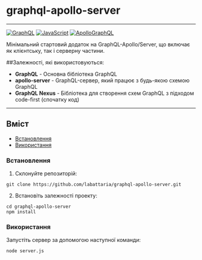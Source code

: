 # graphql-apollo-server

---

[![GraphQL](https://img.shields.io/badge/GraphQl-E10098?style=for-the-badge&logo=graphql&logoColor=white)](#)
[![JavaScript](https://img.shields.io/badge/JavaScript-323330?style=for-the-badge&logo=javascript&logoColor=F7DF1E)](#)
[![ApolloGraphQL](https://img.shields.io/badge/-ApolloGraphQL-311C87?style=for-the-badge&logo=apollo-graphql)](#)

Мінімальний стартовий додаток на GraphQL-Apollo/Server, що включає як клієнтську, так і серверну частини.

##Залежностi, якi використовуються:

- **GraphQL** - Основна бібліотека GraphQL
- **apollo-server** - GraphQL-сервер, який працює з будь-якою схемою GraphQL
- **GraphQL Nexus** - Бібліотека для створення схем GraphQL з підходом code-first (спочатку код)

---

## Вміст

- [Встановлення](#Встановлення)
- [Використання](#Використання)

### Встановлення

1. Склонуйте репозиторій:

```shell
git clone https://github.com/labattaria/graphql-apollo-server.git
```

2. Встановіть залежності проекту:

```shell
cd graphql-apollo-server
npm install
```

### Використання

Запустіть сервер за допомогою наступної команди:

```shell
node server.js
```
